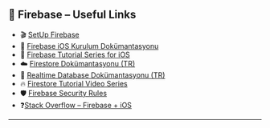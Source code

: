 
## 🔗 Firebase – Useful Links 

- 🎬 [SetUp Firebase](https://youtu.be/F9Gs_pfT3hs?si=YDt3-q03Q72Xmgza)
- 📄 [Firebase iOS Kurulum Dokümantasyonu](https://firebase.google.com/docs/ios/setup?hl=tr)
- 📱 [Firebase Tutorial Series for iOS](https://youtube.com/playlist?list=PLMRqhzcHGw1ZRUB86rmNqG15Sr5jV-2NU&si=a1gEwR82H1owFUMN)
- ☁️ [Firestore Dokümantasyonu (TR)](https://firebase.google.com/docs/firestore?hl=tr)
- 🔁 [Realtime Database Dokümantasyonu (TR)](https://firebase.google.com/docs/database?hl=tr)
- 🔥 [Firestore Tutorial Video Series](https://youtube.com/playlist?list=PLl-K7zZEsYLluG5MCVEzXAQ7ACZBCuZgZ&si=78BctcAytdSqiGjK)
- 🛡 [Firebase Security Rules](https://firebase.google.com/docs/rules?hl=tr)
- ❓[Stack Overflow – Firebase + iOS](https://stackoverflow.com/questions/tagged/firebase+ios)

---

